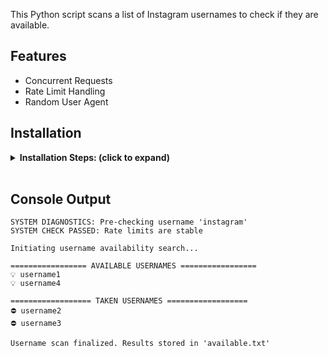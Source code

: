 This Python script scans a list of Instagram usernames to check if they are available.

## Features  

- Concurrent Requests
- Rate Limit Handling
- Random User Agent

## Installation
<details>
<summary><b>Installation Steps: (click to expand)</b></summary>

2. **Clone or download this repository**  
   ```bash
   git clone https://github.com/yourusername/userverse.git
   cd userverse
   ```
   
2. **Install dependencies**
   ```bash
   pip install requests fake-useragent colorama
   ```

3. **Add the usernames you want to check for availability to the usernames.txt**
   ```plaintext
   username1
   username2
   username3
   ```

4. **Run the script**  
   ```bash
   python main.py
   ```
</details>
<br>

## Console Output  
```plaintext
SYSTEM DIAGNOSTICS: Pre-checking username 'instagram'  
SYSTEM CHECK PASSED: Rate limits are stable  

Initiating username availability search...

================= AVAILABLE USERNAMES =================  
💡 username1  
💡 username4  

================== TAKEN USERNAMES ==================  
⛔ username2  
⛔ username3  

Username scan finalized. Results stored in 'available.txt'
```
